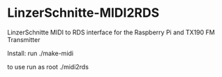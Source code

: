 LinzerSchnitte-MIDI2RDS
=======================

LinzerSchnitte MIDI to RDS interface for the Raspberry Pi and TX190 FM Transmitter

Install:
run ./make-midi

to use run as root ./midi2rds
